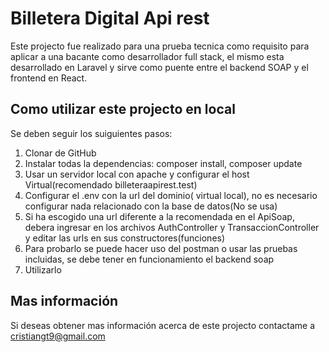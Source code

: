 # Billetera Digital Api rest

Este projecto fue realizado para una prueba tecnica como requisito para aplicar a una bacante como desarrollador full stack, el mismo esta desarrollado en Laravel y sirve como puente entre el backend SOAP y el frontend en React.

## Como utilizar este projecto en local

Se deben seguir los suiguientes pasos: 
1. Clonar de GitHub
2. Instalar todas la dependencias: composer install, composer update
3. Usar un servidor local con apache y configurar el host Virtual(recomendado billeteraapirest.test)
4. Configurar el .env con la url del dominio( virtual local), no es necesario configurar nada relacionado con la base de datos(No se usa)
5. Si ha escogido una url diferente a la recomendada en el ApiSoap, debera ingresar en los archivos AuthController y TransaccionController y editar las urls en sus constructores(funciones)
6. Para probarlo se puede hacer uso del postman o usar las pruebas incluidas, se debe tener en funcionamiento el backend soap
7. Utilizarlo

## Mas información

Si deseas obtener mas información acerca de este projecto contactame a cristiangt9@gmail.com